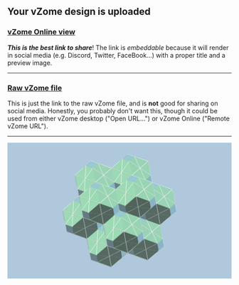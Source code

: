## Your vZome design is uploaded

### [vZome Online view][embed]

***This is the best link to share***!  The link is *embeddable* because it will render in social media (e.g. Discord, Twitter, FaceBook...) with a proper title and a preview image.

---

### [Raw vZome file][raw]

This is just the link to the raw vZome file, and is **not** good for
sharing on social media.
Honestly, you probably don't want this, though it could be used from either
vZome desktop ("Open URL...") or vZome Online ("Remote vZome URL").

---

![Image](<5-cubes-compound-convex-hullvZome.png>)


[embed]: <https://vzome.com/app/embed.py?url=https://raw.githubusercontent.com/John-Kostick/vzome-sharing/main/2021/10/31/18-02-19-5-cubes-compound-convex-hullvZome/5-cubes-compound-convex-hullvZome.vZome>
[raw]: <https://raw.githubusercontent.com/John-Kostick/vzome-sharing/main/2021/10/31/18-02-19-5-cubes-compound-convex-hullvZome/5-cubes-compound-convex-hullvZome.vZome>

